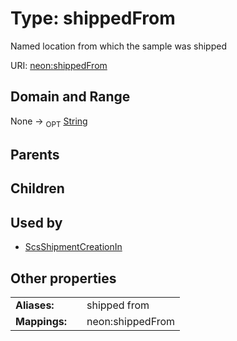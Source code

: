 
# Type: shippedFrom


Named location from which the sample was shipped

URI: [neon:shippedFrom](https://data.neonscience.org/shippedFrom)


## Domain and Range

None ->  <sub>OPT</sub> [String](types/String.md)

## Parents


## Children


## Used by

 * [ScsShipmentCreationIn](ScsShipmentCreationIn.md)

## Other properties

|  |  |  |
| --- | --- | --- |
| **Aliases:** | | shipped from |
| **Mappings:** | | neon:shippedFrom |

